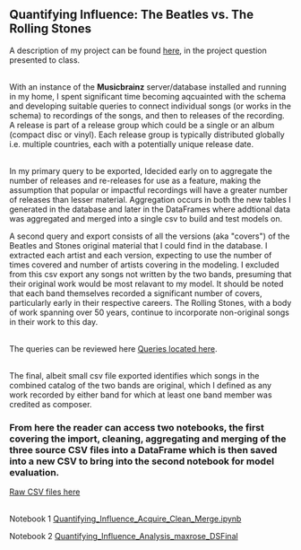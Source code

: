 ## Quantifying Influence: The Beatles vs. The Rolling Stones


A description of my project can be found [here](FirstPresentation_MRose_DS4.pdf), in the project question presented to class.<br><br>

With an instance of the **Musicbrainz** server/database installed and running in my home, I spent significant time becoming aqcuainted with the schema and developing suitable queries to connect individual songs (or works in the schema) to recordings of the songs, and then to releases of the recording. A release is part of a release group which  could be a single or an album (compact disc or vinyl). Each release group is typically distributed globally i.e. multiple countries, each with a potentially unique release date.<br><br>

In my primary query to be exported, Idecided early on to aggregate the number of releases and re-releases for use as a feature, making the assumption that popular or impactful recordings will have a greater number of releases than lesser material. Aggregation occurs in both the new tables I generated in the database and later in the DataFrames where addtional data was aggregated and merged into a single csv to build and test models on.


A second query and export consists of all the versions (aka "covers") of the Beatles and Stones original material that I could find in the database. I extracted each artist and each version, expecting to use the number of times covered and number of artists covering in the modeling. I excluded from this csv export any songs not written by the two bands, presuming that their original work would be most relavant to my model. It should be noted that each band themselves recorded a significant number of covers, particularly early in their respective careers. The Rolling Stones, with a body of work spanning over 50 years, continue to incorporate non-original songs in their work to this day.<br><br>

The queries can be reviewed here [Queries located here](queries).<br><br>

The final, albeit small csv file exported identifies which songs in the combined catalog of the two bands are original, which I defined as any work recorded by either band for which at least one band member was credited as composer.

### From here the reader can access two notebooks, the first covering the import, cleaning, aggregating and merging of the three source CSV files into a DataFrame which is then saved into a new CSV to bring into the second notebook for model evaluation.

[Raw CSV files here](data)<br><br>

Notebook 1 [Quantifying_Influence_Acquire_Clean_Merge.ipynb](Quantifying_Influence_Acquire_Clean_Merge.ipynb)

Notebook 2 [Quantifying_Influence_Analysis_maxrose_DSFinal](Quantifying_Influence_Analysis_maxrose_DSFinal.ipynb)
<br><br>

